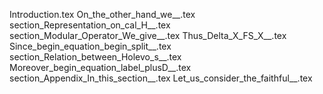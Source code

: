 Introduction.tex
On_the_other_hand_we__.tex
section_Representation_on_cal_H__.tex
section_Modular_Operator_We_give__.tex
Thus_Delta_X_FS_X__.tex
Since_begin_equation_begin_split__.tex
section_Relation_between_Holevo_s__.tex
Moreover_begin_equation_label_plusD__.tex
section_Appendix_In_this_section__.tex
Let_us_consider_the_faithful__.tex